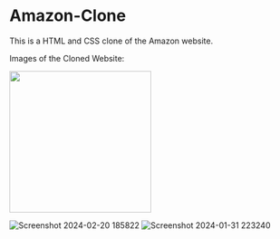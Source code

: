 # Amazon-Clone
This is a HTML and CSS clone of the Amazon website.

Images of the Cloned Website:

<img src="https://github.com/Sudhiksha183/Amazon-Clone/assets/119611237/bd5627f2-22f2-41bd-85e7-d332ef45a0e7" width=250 height=250>

![Screenshot 2024-02-20 185822](https://github.com/Sudhiksha183/Amazon-Clone/assets/119611237/bd5627f2-22f2-41bd-85e7-d332ef45a0e7)
![Screenshot 2024-01-31 223240](https://github.com/Sudhiksha183/Amazon-Clone/assets/119611237/70632572-a999-41bd-85e8-5ef734d382ef)


